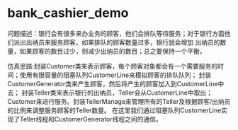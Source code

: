 # bank_cashier_demo
问题描述：银行会有很多来办业务的顾客，他们会排队等待服务；对于银行方面他们派出出纳员来服务顾客，如果排队的顾客数量过多，银行就会增加 
出纳员的数量，如果顾客的数目过少，则减少出纳员的数目；总之要保持一个平衡。


仿真思路:封装Customer类来表示顾客，每个顾客对象都会有一个需要服务的时间；使用有限容量的阻塞队列CustomerLine来模拟顾客的排队队列；
封装CustomerGenerator类来产生顾客，然后将产生的顾客加入到CustomerLine中去；
封装Teller类来表示银行的出纳员，Teller会从CustomerLine中取出； 
Customer来进行服务。封装TellerManage来管理所有的Teller及根据顾客/出纳员的比例来调整服务顾客的Teller数量。
在这里我们通过阻塞队列CustomerLine实现了Teller线程和CustomerGenerator线程之间的通信。
